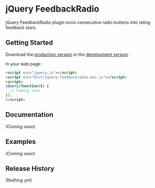 # jQuery FeedbackRadio

jQuery FeedbackRadio plugin turns consecutive radio buttons into rating feedback stars.

## Getting Started
Download the [production version][min] or the [development version][max].

[min]: https://raw.github.com/ain/jquery-feedbackradio/master/dist/jquery-feedbackradio.min.js
[max]: https://raw.github.com/ain/jquery-feedbackradio/master/dist/jquery-feedbackradio.js

In your web page:

```html
<script src="jquery.js"></script>
<script src="dist/jquery-feedbackradio.min.js"></script>
<script>
jQuery(function($) {
  // Coming soon
});
</script>
```

## Documentation
_(Coming soon)_

## Examples
_(Coming soon)_

## Release History
_(Nothing yet)_
